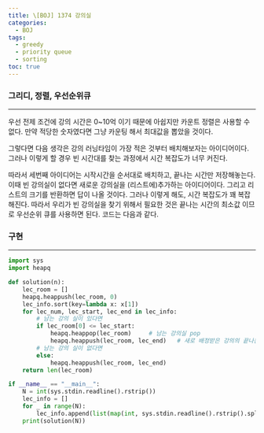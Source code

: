 ```yaml
---
title: \[BOJ] 1374 강의실
categories: 
  - BOJ
tags: 
  - greedy
  - priority queue
  - sorting
toc: true
---
```


### 그리디, 정렬, 우선순위큐

---

우선 전제 조건에 강의 시간은 0~10억 이기 때문에 아쉽지만 카운트 정렬은 사용할 수 없다. 만약 적당한 숫자였다면 그냥 카운팅 해서 최대값을 뽑았을 것이다.

그렇다면 다음 생각은 강의 러닝타임이 가장 적은 것부터 배치해보자는 아이디어이다. 그러나 이렇게 할 경우 빈 시간대를 찾는 과정에서 시간 복잡도가 너무 커진다.

따라서 세번째 아이디어는 시작시간을 순서대로 배치하고, 끝나는 시간만 저장해놓는다. 이때 빈 강의실이 없다면 새로운 강의실을 (리스트에)추가하는 아이디어이다. 그리고 리스트의 크기를 반환하면 답이 나올 것이다. 그러나 이렇게 해도, 시간 복잡도가 꽤 복잡해진다. 따라서 우리가 빈 강의실을 찾기 위해서 필요한 것은 끝나는 시간의 최소값 이므로 우선순위 큐를 사용하면 된다. 코드는 다음과 같다.

### 구현

---

```python
import sys
import heapq

def solution(n):
    lec_room = []
    heapq.heappush(lec_room, 0)
    lec_info.sort(key=lambda x: x[1])
    for lec_num, lec_start, lec_end in lec_info:
        # 남는 강의 실이 있다면
        if lec_room[0] <= lec_start:
            heapq.heappop(lec_room)     # 남는 강의실 pop
            heapq.heappush(lec_room, lec_end)   # 새로 배정받은 강의의 끝나는 시간을 넣어줌
        # 남는 강의 실이 없다면
        else:
            heapq.heappush(lec_room, lec_end)
    return len(lec_room)

if __name__ == "__main__":
    N = int(sys.stdin.readline().rstrip())
    lec_info = []
    for _ in range(N):
        lec_info.append(list(map(int, sys.stdin.readline().rstrip().split())))
    print(solution(N))
```